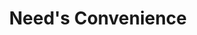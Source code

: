 ---
title: "Need's Convenience"
url: /moncton/needs-convenience-mountain-road/
shop: convenience
---